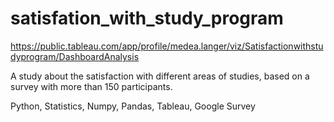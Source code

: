 # satisfation_with_study_program

https://public.tableau.com/app/profile/medea.langer/viz/Satisfactionwithstudyprogram/DashboardAnalysis

A study about the satisfaction with different areas of studies, based on a survey with more than 150 participants.

Python, Statistics, Numpy, Pandas, Tableau, Google Survey
